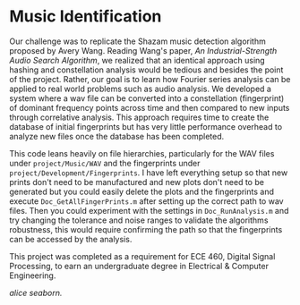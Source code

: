 # Music Identification

Our challenge was to replicate the Shazam music detection algorithm proposed by Avery Wang. Reading Wang's paper, *An Industrial-Strength Audio Search Algorithm*, we realized that an identical approach using hashing and constellation analysis would be tedious and besides the point of the project. Rather, our goal is to learn how Fourier series analysis can be applied to real world problems such as audio analysis. We developed a system where a wav file can be converted into a constellation (fingerprint) of dominant frequency points across time and then compared to new inputs through correlative analysis. This approach requires time to create the database of initial fingerprints but has very little performance overhead to analyze new files once the database has been completed.

This code leans heavily on file hierarchies, particularly for the WAV files under `project/Music/WAV` and the fingerprints under `project/Development/Fingerprints`. I have left everything setup so that new prints don't need to be manufactured and new plots don't need to be generated but you could easily delete the plots and the fingerprints and execute `Doc_GetAllFingerPrints.m` after setting up the correct path to wav files. Then you could experiment with the settings in `Doc_RunAnalysis.m` and try changing the tolerance and noise ranges to validate the algorithms robustness, this would require confirming the path so that the fingerprints can be accessed by the analysis.

This project was completed as a requirement for ECE 460, Digital Signal Processing, to earn an undergraduate degree in Electrical & Computer Engineering.


*alice seaborn.*

